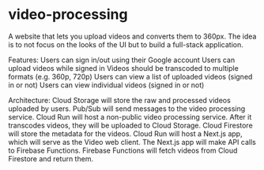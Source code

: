 # video-processing
A website that lets you upload videos and converts them to 360px. The idea is to not focus on the looks of the UI but to build a full-stack application.

Features:
Users can sign in/out using their Google account
Users can upload videos while signed in
Videos should be transcoded to multiple formats (e.g. 360p, 720p)
Users can view a list of uploaded videos (signed in or not)
Users can view individual videos (signed in or not)

Architecture:
Cloud Storage will store the raw and processed videos uploaded by users.
Pub/Sub will send messages to the video processing service.
Cloud Run will host a non-public video processing service. After it transcodes videos, they will be uploaded to Cloud Storage.
Cloud Firestore will store the metadata for the videos.
Cloud Run will host a Next.js app, which will serve as the Video web client.
The Next.js app will make API calls to Firebase Functions.
Firebase Functions will fetch videos from Cloud Firestore and return them.


